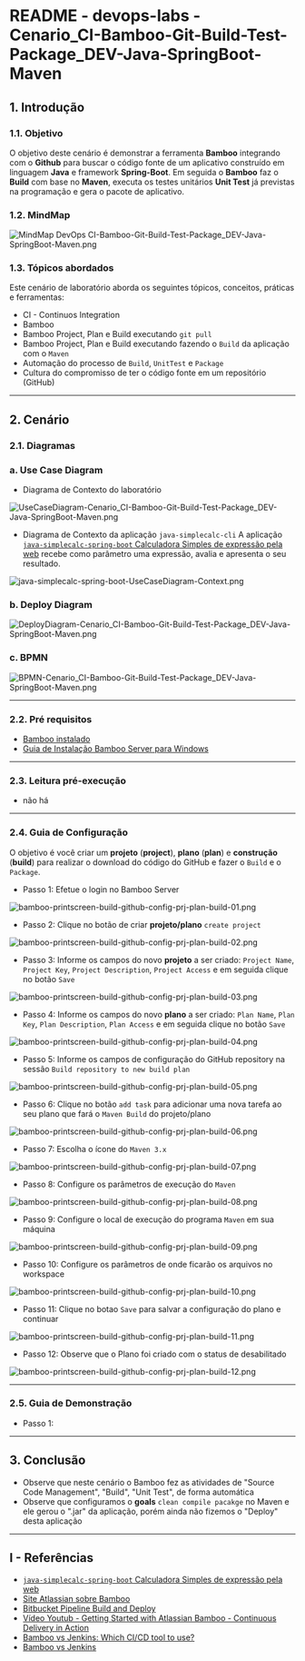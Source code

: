 # README - devops-labs - Cenario_CI-Bamboo-Git-Build-Test-Package_DEV-Java-SpringBoot-Maven

## 1. Introdução

### 1.1. Objetivo
O objetivo deste cenário é demonstrar a ferramenta **Bamboo** integrando com o **Github** para buscar o código fonte de um aplicativo construído em linguagem **Java** e framework **Spring-Boot**. Em seguida o **Bamboo** faz o **Build** com base no **Maven**, executa os testes unitários **Unit Test** já previstas na programação e gera o pacote de aplicativo.

### 1.2. MindMap
![MindMap DevOps CI-Bamboo-Git-Build-Test-Package_DEV-Java-SpringBoot-Maven.png](doc/MindMap%20DevOps%20CI-Bamboo-Git-Build-Test-Package_DEV-Java-SpringBoot-Maven.png)


### 1.3. Tópicos abordados
Este cenário de laboratório aborda os seguintes tópicos, conceitos, práticas e ferramentas:
* CI - Continuos Integration
* Bamboo
* Bamboo Project, Plan e Build executando `git pull`
* Bamboo Project, Plan e Build executando  fazendo o `Build` da aplicação com o `Maven`
* Automação do processo de `Build`, `UnitTest` e `Package`
* Cultura do compromisso de ter o código fonte em um repositório (GitHub)

---
## 2. Cenário

### 2.1. Diagramas 

### a. Use Case Diagram

* Diagrama de Contexto do laboratório

![UseCaseDiagram-Cenario_CI-Bamboo-Git-Build-Test-Package_DEV-Java-SpringBoot-Maven.png](doc/UseCaseDiagram-Cenario_CI-Bamboo-Git-Build-Test-Package_DEV-Java-SpringBoot-Maven.png)

* Diagrama de Contexto da aplicação `java-simplecalc-cli`
A aplicação [`java-simplecalc-spring-boot` Calculadora Simples de expressão pela web](https://github.com/josemarsilva/java-simplecalc-spring-boot) recebe como parâmetro uma expressão, avalia e apresenta o seu resultado.

![java-simplecalc-spring-boot-UseCaseDiagram-Context.png](https://github.com/josemarsilva/java-simplecalc-spring-boot/blob/master/doc/UseCaseDiagram-Context.png)


### b. Deploy Diagram
![DeployDiagram-Cenario_CI-Bamboo-Git-Build-Test-Package_DEV-Java-SpringBoot-Maven.png](doc/DeployDiagram-Cenario_CI-Bamboo-Git-Build-Test-Package_DEV-Java-SpringBoot-Maven.png)



### c. BPMN
![BPMN-Cenario_CI-Bamboo-Git-Build-Test-Package_DEV-Java-SpringBoot-Maven.png](doc/BPMN-Cenario_CI-Bamboo-Git-Build-Test-Package_DEV-Java-SpringBoot-Maven.png)


---
### 2.2. Pré requisitos

* [Bamboo instalado](https://github.com/josemarsilva/eval-jenkins)
* [Guia de Instalação Bamboo Server para Windows](README-GuiaInstalacao-Bambo-Windows.md)


---
### 2.3. Leitura pré-execução

* não há

---
### 2.4. Guia de Configuração
O objetivo é você criar um **projeto** (__project__), **plano** (__plan__) e **construção** (__build__) para realizar o download do código do GitHub e fazer o `Build` e o `Package`.

* Passo 1: Efetue o login no Bamboo Server

![bamboo-printscreen-build-github-config-prj-plan-build-01.png](doc/bamboo-printscreen-build-github-config-prj-plan-build-01.png)

* Passo 2: Clique no botão de criar **projeto/plano** `create project`

![bamboo-printscreen-build-github-config-prj-plan-build-02.png](doc/bamboo-printscreen-build-github-config-prj-plan-build-02.png)

* Passo 3: Informe os campos do novo **projeto** a ser criado: `Project Name`, `Project Key`, `Project Description`, `Project Access` e em seguida clique no botão `Save`

![bamboo-printscreen-build-github-config-prj-plan-build-03.png](doc/bamboo-printscreen-build-github-config-prj-plan-build-03.png)

* Passo 4: Informe os campos do novo **plano** a ser criado: `Plan Name`, `Plan Key`, `Plan Description`, `Plan Access` e em seguida clique no botão `Save`

![bamboo-printscreen-build-github-config-prj-plan-build-04.png](doc/bamboo-printscreen-build-github-config-prj-plan-build-04.png)

* Passo 5: Informe os campos de configuração do GitHub repository na sessão `Build repository to new build plan`

![bamboo-printscreen-build-github-config-prj-plan-build-05.png](doc/bamboo-printscreen-build-github-config-prj-plan-build-05.png)

* Passo 6: Clique no botão `add task` para adicionar uma nova tarefa ao seu plano que fará o `Maven Build` do projeto/plano

![bamboo-printscreen-build-github-config-prj-plan-build-06.png](doc/bamboo-printscreen-build-github-config-prj-plan-build-06.png)

* Passo 7: Escolha o ícone do `Maven 3.x`

![bamboo-printscreen-build-github-config-prj-plan-build-07.png](doc/bamboo-printscreen-build-github-config-prj-plan-build-07.png)

* Passo 8: Configure os parâmetros de execução do `Maven`

![bamboo-printscreen-build-github-config-prj-plan-build-08.png](doc/bamboo-printscreen-build-github-config-prj-plan-build-08.png)

* Passo 9: Configure o local de execução do programa `Maven` em sua máquina

![bamboo-printscreen-build-github-config-prj-plan-build-09.png](doc/bamboo-printscreen-build-github-config-prj-plan-build-09.png)

* Passo 10: Configure os parâmetros de onde ficarão os arquivos no workspace

![bamboo-printscreen-build-github-config-prj-plan-build-10.png](doc/bamboo-printscreen-build-github-config-prj-plan-build-10.png)

* Passo 11: Clique no botao `Save` para salvar a configuração do plano e continuar

![bamboo-printscreen-build-github-config-prj-plan-build-11.png](doc/bamboo-printscreen-build-github-config-prj-plan-build-11.png)

* Passo 12: Observe que o Plano foi criado com o status de desabilitado

![bamboo-printscreen-build-github-config-prj-plan-build-12.png](doc/bamboo-printscreen-build-github-config-prj-plan-build-12.png)


---
### 2.5. Guia de Demonstração

* Passo 1: 


---
## 3. Conclusão
* Observe que neste cenário o Bamboo fez as atividades de "Source Code Management", "Build", "Unit Test", de forma automática
* Observe que configuramos o __goals__ `clean compile pacakge` no Maven e ele gerou o ".jar" da aplicação, porém ainda não fizemos o "Deploy" desta aplicação 

---
## I - Referências

* [`java-simplecalc-spring-boot` Calculadora Simples de expressão pela web](https://github.com/josemarsilva/java-simplecalc-spring-boot)
* [Site Atlassian sobre Bamboo](https://br.atlassian.com/software/bamboo)
* [Bitbucket Pipeline Build and Deploy](https://bitbucket.org/product/features/pipelines)
* [Vídeo Youtub - Getting Started with Atlassian Bamboo - Continuous Delivery in Action](https://www.youtube.com/watch?v=rG-XxVYNS4c)
* [Bamboo vs Jenkins: Which CI/CD tool to use?](https://blog.valiantys.com/en/dev-tools-en/jenkins-vs-bamboo/)
* [Bamboo vs Jenkins](https://www.automation-consultants.com/bamboo-vs-jenkins/)
